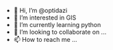- 👋 Hi, I’m @optidazi
- 👀 I’m interested in GIS
- 🌱 I’m currently learning python
- 💞️ I’m looking to collaborate on ...
- 📫 How to reach me ...

<!---
optidazi/optidazi is a ✨ special ✨ repository because its `README.md` (this file) appears on your GitHub profile.
You can click the Preview link to take a look at your changes.
--->

